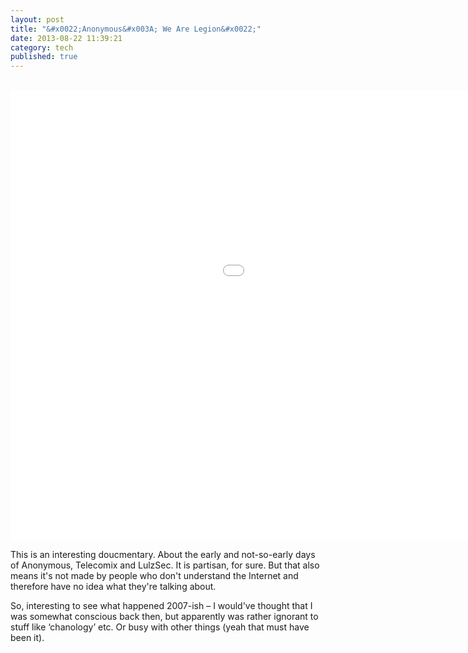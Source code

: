 ```yaml
---
layout: post
title: "&#x0022;Anonymous&#x003A; We Are Legion&#x0022;"
date: 2013-08-22 11:39:21
category: tech
published: true
---
```


<br>

<div class="videoWrapper-16-9"><iframe width="1280" height="720" src="//www.youtube-nocookie.com/embed/2ZUHOELgif0?rel=0" frameborder="0" allowfullscreen></iframe></div>

This is an interesting doucmentary. About the early and not-so-early days of Anonymous, Telecomix and LulzSec. It is partisan, for sure. But that also means it's not made by people who don't understand the Internet and therefore have no idea what they're talking about. 

So, interesting to see what happened 2007-ish – I would've thought that I was somewhat conscious back then, but apparently was rather ignorant to stuff like ‘chanology’ etc. Or busy with other things (yeah that must have been it).
